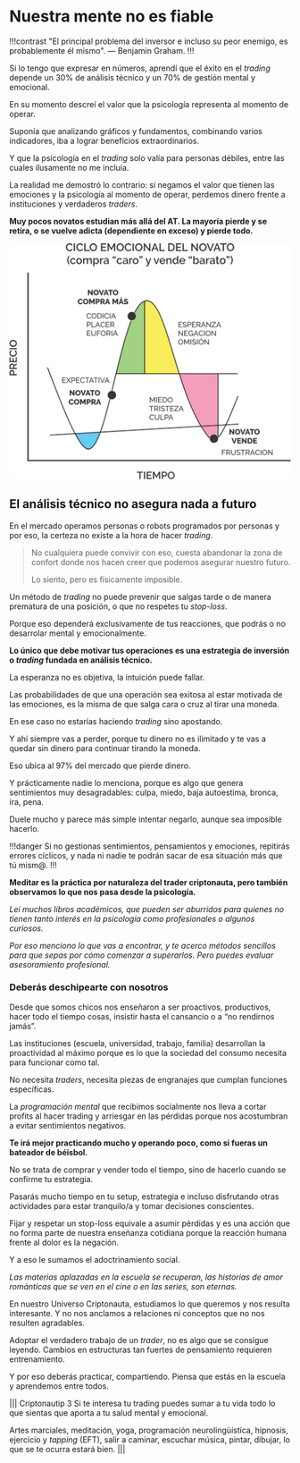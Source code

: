 # Nuestra mente no es fiable

!!!contrast
"El principal problema del inversor e incluso su peor enemigo, es probablemente él mismo".
— Benjamin Graham.
!!!

Si lo tengo que expresar en números, aprendí que el éxito en el _trading_ depende un 30% de análisis técnico y un 70% de gestión mental y emocional.

En su momento descreí el valor que la psicología representa al momento de operar.

Suponía que analizando gráficos y fundamentos, combinando varios indicadores, iba a lograr beneficios extraordinarios.

Y que la psicología en el _trading_ solo valía para personas débiles, entre las cuales ilusamente no me incluía.

La realidad me demostró lo contrario: si negamos el valor que tienen las emociones y la psicología al momento de operar, perdemos dinero frente a instituciones y verdaderos _traders_.

**Muy pocos novatos estudian más allá del AT. La mayoría pierde y se retira, o se vuelve adicta (dependiente en exceso) y pierde todo.**

![La mayoría persigue la zanahoria](../../.gitbook/assets/00033.jpeg)

## El análisis técnico no asegura nada a futuro

En el mercado operamos personas o robots programados por personas y por eso, la certeza no existe a la hora de hacer _trading_.

> No cualquiera puede convivir con eso, cuesta abandonar la zona de confort donde nos hacen creer que podemos asegurar nuestro futuro.
> 
> Lo siento, pero es físicamente imposible.

Un método de _trading_ no puede prevenir que salgas tarde o de manera prematura de una posición, o que no respetes tu _stop-loss_.

Porque eso dependerá exclusivamente de tus reacciones, que podrás o no desarrolar mental y emocionalmente.

**Lo único que debe motivar tus operaciones es una estrategia de inversión o **_**trading**_** fundada en análisis técnico.**

La esperanza no es objetiva, la intuición puede fallar.

Las probabilidades de que una operación sea exitosa al estar motivada de las emociones, es la misma de que salga cara o cruz al tirar una moneda.

En ese caso no estarías haciendo _trading_ sino apostando.

Y ahí siempre vas a perder, porque tu dinero no es ilimitado y te vas a quedar sin dinero para continuar tirando la moneda.

Eso ubica al 97% del mercado que pierde dinero.

Y prácticamente nadie lo menciona, porque es algo que genera sentimientos muy desagradables: culpa, miedo, baja autoestima, bronca, ira, pena.

Duele mucho y parece más simple intentar negarlo, aunque sea imposible hacerlo.

!!!danger
Si no gestionas sentimientos, pensamientos y emociones, repitirás errores cíclicos, y nada ni nadie te podrán sacar de esa situación más que tú mism@.
!!!

**Meditar es la práctica por naturaleza del trader criptonauta, pero también observamos lo que nos pasa desde la psicología.**

_Leí muchos libros académicos, que pueden ser aburridos para quienes no tienen tanto interés en la psicología como profesionales o algunos curiosos._

_Por eso menciono lo que vas a encontrar, y te acerco métodos sencillos para que sepas por cómo comenzar a superarlos. Pero puedes evaluar asesoramiento profesional._

### Deberás deschipearte con nosotros

Desde que somos chicos nos enseñaron a ser proactivos, productivos, hacer todo el tiempo cosas, insistir hasta el cansancio o a “no rendirnos jamás”.

Las instituciones (escuela, universidad, trabajo, familia) desarrollan la proactividad al máximo porque es lo que la sociedad del consumo necesita para funcionar como tal.&#x20;

No necesita _traders_, necesita piezas de engranajes que cumplan funciones específicas.

La _programación mental_ que recibimos socialmente nos lleva a cortar profits al hacer trading y arriesgar en las pérdidas porque nos acostumbran a evitar sentimientos negativos.

**Te irá mejor practicando mucho y operando poco, como si fueras un bateador de béisbol.**

No se trata de comprar y vender todo el tiempo, sino de hacerlo cuando se confirme tu estrategia.&#x20;

Pasarás mucho tiempo en tu setup, estrategia e incluso disfrutando otras actividades para estar tranquilo/a y tomar decisiones conscientes.

Fijar y respetar un stop-loss equivale a asumir pérdidas y es una acción que no forma parte de nuestra enseñanza cotidiana porque la reacción humana frente al dolor es la negación.

Y a eso le sumamos el adoctrinamiento social.

_Las materias aplazadas en la escuela se recuperan, las historias de amor románticas que se ven en el cine o en las series, son eternas._

En nuestro Universo Criptonauta, estudiamos lo que queremos y nos resulta interesante. Y no nos anclamos a relaciones ni conceptos que no nos resulten agradables.

Adoptar el verdadero trabajo de un _trader_, no es algo que se consigue leyendo. Cambios en estructuras tan fuertes de pensamiento requieren entrenamiento.

Y por eso deberás practicar, compartiendo. Piensa que estás en la escuela y aprendemos entre todos.

||| Criptonautip 3
Si te interesa tu trading puedes sumar a tu vida todo lo que sientas que aporta a tu salud mental y emocional.

Artes marciales, meditación, yoga, programación neurolingüística, hipnosis, ejercicio y _tapping_ (EFT), salir a caminar, escuchar música, pintar, dibujar, lo que se te ocurra estará bien.&#x20;
|||
